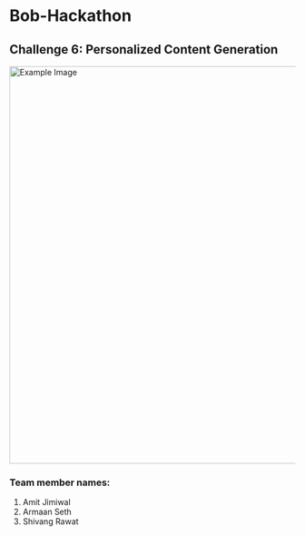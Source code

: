 # Bob-Hackathon
## Challenge 6: Personalized Content Generation
<img src="https://github.com/AsyncGuys/Bob-Hackathon/assets/99117431/cc76bf50-a301-4ba6-b0f6-8cfac408b8d3" alt="Example Image" height="700px">


### Team member names:
1. Amit Jimiwal<br>
2. Armaan Seth<br>
3. Shivang Rawat


